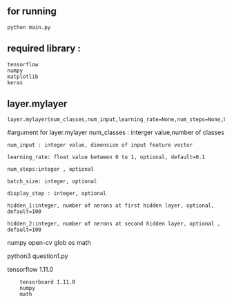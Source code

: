 ## for running 
	python main.py

## required library :

	tensorflow
	numpy
	matplotlib
	keras


## layer.mylayer
	layer.mylayer(num_classes,num_input,learning_rate=None,num_steps=None,batch_size=None,display_step=None,hidden_1=None,hidden_2=None)
	        

#argument for layer.mylayer
	num_classes : interger value,number of classes

	num_input : integer value, dimension of input feature vector

	learning_rate: float value between 0 to 1, optional, default=0.1

	num_steps:integer , optional

	batch_size: integer, optional

	display_step : integer, optional

	hidden_1:integer, number of nerons at first hidden layer, optional, default=100

	hidden_2:integer, number of nerons at second hidden layer, optional , default=100
	







numpy
    open-cv
    glob
    os
    math

python3 question1.py



tensorflow 1.11.0

        tensorboard 1.11.0	
        numpy
        math
        






